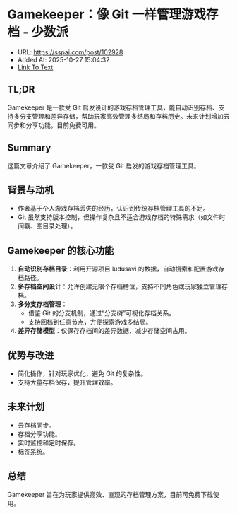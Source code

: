 # Gamekeeper：像 Git 一样管理游戏存档 - 少数派
- URL: https://sspai.com/post/102928
- Added At: 2025-10-27 15:04:32
- [Link To Text](2025-10-27-gamekeeper：像-git-一样管理游戏存档---少数派_raw.md)

## TL;DR
Gamekeeper 是一款受 Git 启发设计的游戏存档管理工具，能自动识别存档、支持多分支管理和差异存储，帮助玩家高效管理多结局和存档历史。未来计划增加云同步和分享功能。目前免费可用。

## Summary
这篇文章介绍了 Gamekeeper，一款受 Git 启发的游戏存档管理工具。

## 背景与动机
- 作者基于个人游戏存档丢失的经历，认识到传统存档管理工具的不足。
- Git 虽然支持版本控制，但操作复杂且不适合游戏存档的特殊需求（如文件时间戳、空目录处理）。

## Gamekeeper 的核心功能
1. **自动识别存档目录**：利用开源项目 ludusavi 的数据，自动搜索和配置游戏存档路径。
2. **多存档空间设计**：允许创建无限个存档槽位，支持不同角色或玩家独立管理存档。
3. **多分支存档管理**：
   - 借鉴 Git 的分支机制，通过“分支树”可视化存档关系。
   - 支持回档到任意节点，方便探索游戏多结局。
4. **差异存储模型**：仅保存存档间的差异数据，减少存储空间占用。

## 优势与改进
- 简化操作，针对玩家优化，避免 Git 的复杂性。
- 支持大量存档保存，提升管理效率。

## 未来计划
- 云存档同步。
- 存档分享功能。
- 实时监控和定时保存。
- 标签系统。

## 总结
Gamekeeper 旨在为玩家提供高效、直观的存档管理方案，目前可免费下载使用。
